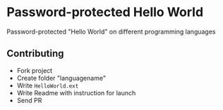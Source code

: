 # Password-protected Hello World
Password-protected "Hello World" on different programming languages

## Contributing
- Fork project
- Create folder "languagename"
- Write `HelloWorld.ext`
- Write Readme with instruction for launch
- Send PR
